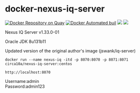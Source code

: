 # docker-nexus-iq-server
[![Docker Repository on Quay](https://quay.io/repository/circa10a/docker-nexus-iq-server/status "Docker Repository on Quay")](https://quay.io/repository/circa10a/docker-nexus-iq-server)
[![Docker Automated buil](https://img.shields.io/docker/automated/jrottenberg/ffmpeg.svg)]()
[![](https://images.microbadger.com/badges/image/circa10a/nexus-iq-server:centos.svg)](https://microbadger.com/images/circa10a/nexus-iq-server:centos "Get your own image badge on microbadger.com")
[![](https://images.microbadger.com/badges/version/circa10a/nexus-iq-server:centos.svg)](https://microbadger.com/images/circa10a/nexus-iq-server:centos "Get your own version badge on microbadger.com")

Nexus IQ Server v1.33.0-01

Oracle JDK 8u131b11

Updated version of the original author's image (jswank/iq-server)

`docker run --name nexus-iq -itd -p 8070:8070 -p 8071:8071 circa10a/nexus-iq-server:centos`

`http://localhost:8070`

Username:admin  
Password:admin123
